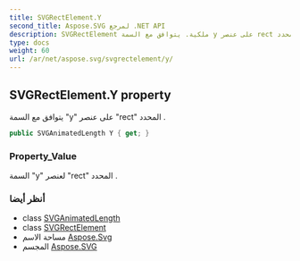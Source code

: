 ```yaml
---
title: SVGRectElement.Y
second_title: Aspose.SVG لمرجع .NET API
description: SVGRectElement ملكية. يتوافق مع السمة y على عنصر rect المحدد .
type: docs
weight: 60
url: /ar/net/aspose.svg/svgrectelement/y/
---
```

## SVGRectElement.Y property

يتوافق مع السمة "y" على عنصر "rect" المحدد .

```csharp
public SVGAnimatedLength Y { get; }
```

### Property_Value

السمة "y" لعنصر "rect" المحدد .

### أنظر أيضا

* class [SVGAnimatedLength](../../../aspose.svg.datatypes/svganimatedlength/)
* class [SVGRectElement](../)
* مساحة الاسم [Aspose.Svg](../../svgrectelement/)
* المجسم [Aspose.SVG](../../../)



